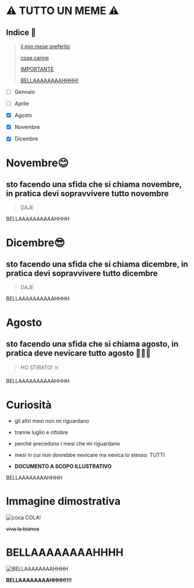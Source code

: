 # ⚠️ TUTTO UN MEME ⚠️

## Indice 📖

> [il mio mese preferito](#Agosto)
>
> [cose carine](#Curiosità)
>
> [IMPORTANTE](#Immagine-dimostrativa)
>
> [BELLAAAAAAAAHHHH!](#BELLAAAAAAAAHHHH)




- [ ] Gennaio
- [ ] Aprile
- [x] Agosto
- [x] Novembre
- [x] Dicembre






# Novembre😊
## sto facendo una sfida che si chiama novembre, in pratica devi sopravvivere tutto novembre
> DAJE








BELLAAAAAAAAAAHHHH









# Dicembre😎
## sto facendo una sfida che si chiama dicembre, in pratica devi sopravvivere tutto dicembre
> DAJE










BELLAAAAAAAAAAHHHH









# Agosto
## sto facendo una sfida che si chiama agosto, in pratica deve nevicare tutto agosto 👃👃👃
> HO STIRATO! ☠️








BELLAAAAAAAAAAHHHH









# Curiosità

* gli altri mesi non mi riguardano

* tranne luglio e ottobre

* perchè precedono i mesi che mi riguardano

* mesi in cui non dovrebbe nevicare ma nevica lo stesso: TUTTI

* **DOCUMENTO A SCOPO ILLUSTRATIVO**











BELLAAAAAAAAHHHH












# Immagine dimostrativa
![coca COLA!](https://www.verywellmind.com/thmb/-IbbEAgXRLNMKSmK3p-3zkgcIqA=/1500x0/filters:no_upscale():max_bytes(150000):strip_icc()/close-up-of-a-drug-user-using-drugs--maine--usa--aur6500120601-5bfd881e46e0fb00264a8259.jpg)

~~viva la bianca~~

















# BELLAAAAAAAAHHHH
![BELLAAAAAAAAHHHH](https://i.ytimg.com/vi/FYHtV3nf6Sg/hqdefault.jpg)

**BELLAAAAAAAAHHHH!!!!**




